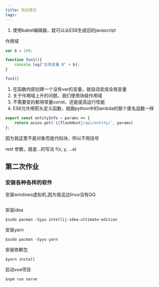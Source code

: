 ```yaml
---
title: 实训笔记
tags:
---
```


1. 使用babel编辑器，就可以从ES6生成旧的javascript

作用域

```javascript
var b = 100;

function fun1(){
    console.log("全局变量 B" + b);
}

fun1()
```

1. 在函数内部创建一个没有var的变量，就自动变成全局变量
2. 关于作用域上升的问题，我们使用块级作用域
3. 不需要变的都用常量const，还能提高运行性能
4. ES6允许用箭头定义函数，就跟python中的lambda的那个匿名函数一样

```javascript
export const entityInfo = params => {
    return axios.get(`${flaskHost}/api/entity/`, params)
};
```

因为我这里不是对象而是代码块，所以不用括号

rest 参数，就是...的写法
f(x, y, ...a)

## 第二次作业

### 安装各种各样的软件

安装windows虚拟机,因为我这边linux没有QQ

```shell script

```

安装idea

```shell script
$sudo pacman -Syyu intellij-idea-ultimate-edition
```

安装yarn

```shell script
$sudo pacman -Syyu yarn
```

安装依赖包

```shell script
$yarn install
```

启动vue项目

```shell script
$npm run serve
```